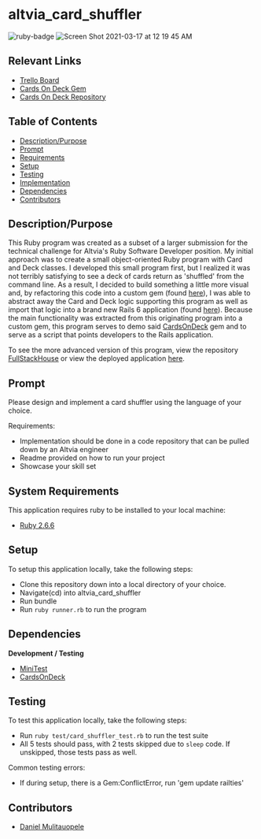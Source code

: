 # altvia_card_shuffler

<img src="https://img.shields.io/badge/ruby-v2.6.6-red" title="ruby-badge">

<img width=auto alt="Screen Shot 2021-03-17 at 12 19 45 AM" src="https://user-images.githubusercontent.com/37354322/111423916-9e200300-86b6-11eb-944a-b4ddbb0736af.png">

## Relevant Links
* [Trello Board](https://trello.com/b/r1uKJ90v/altvia-technical-challenge)
* [Cards On Deck Gem](https://rubygems.org/gems/cards_on_deck)
* [Cards On Deck Repository](https://github.com/DanielMulitauopele/CardsOnDeck)


## Table of Contents

* [Description/Purpose](#descriptionpurpose)
* [Prompt](#prompt)
* [Requirements](#system-requirements)
* [Setup](#setup)
* [Testing](#testing)
* [Implementation](#implementation)
* [Dependencies](#dependencies)
* [Contributors](#contributors)

## Description/Purpose

This Ruby program was created as a subset of a larger submission for the technical challenge for Altvia's Ruby Software Developer position. My initial approach was to create a small object-oriented Ruby program with Card and Deck classes. I developed this small program first, but I realized it was not terribly satisfying to see a deck of cards return as 'shuffled' from the command line. As a result, I decided to build something a little more visual and, by refactoring this code into a custom gem (found [here](https://github.com/DanielMulitauopele/CardsOnDeck)), I was able to abstract away the Card and Deck logic supporting this program as well as import that logic into a brand new Rails 6 application (found [here](https://github.com/DanielMulitauopele/FullStackHouse)). Because the main functionality was extracted from this originating program into a custom gem, this program serves to demo said [CardsOnDeck](https://github.com/DanielMulitauopele/CardsOnDeck) gem and to serve as a script that points developers to the Rails application. 

To see the more advanced version of this program, view the repository [FullStackHouse](https://github.com/DanielMulitauopele/FullStackHouse) or view the deployed application [here](https://immense-reaches-91193.herokuapp.com/).

## Prompt

Please design and implement a card shuffler using the language of your choice.

Requirements: 

* Implementation should be done in a code repository that can be pulled down by an Altvia engineer
* Readme provided on how to run your project
* Showcase your skill set

## System Requirements

This application requires ruby to be installed to your local
machine:

* [Ruby 2.6.6](https://www.ruby-lang.org/en/)

## Setup

To setup this application locally, take the following steps:

* Clone this repository down into a local directory of your choice.
* Navigate(cd) into altvia_card_shuffler
* Run bundle
* Run `ruby runner.rb` to run the program

## Dependencies

**Development / Testing**

* [MiniTest](https://github.com/seattlerb/minitest)
* [CardsOnDeck](https://github.com/DanielMulitauopele/CardsOnDeck)

## Testing

To test this application locally, take the following steps:

* Run `ruby test/card_shuffler_test.rb` to run the test suite
* All 5 tests should pass, with 2 tests skipped due to `sleep` code. If unskipped, those tests pass as well. 

Common testing errors:

* If during setup, there is a Gem:ConflictError, run 'gem update railties'

## Contributors

* [Daniel Mulitauopele](https://github.com/DanielMulitauopele)
